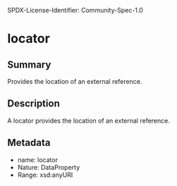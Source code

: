 SPDX-License-Identifier: Community-Spec-1.0

# locator

## Summary

Provides the location of an external reference.

## Description

A locator provides the location of an external reference.

## Metadata

- name: locator
- Nature: DataProperty
- Range: xsd:anyURI

